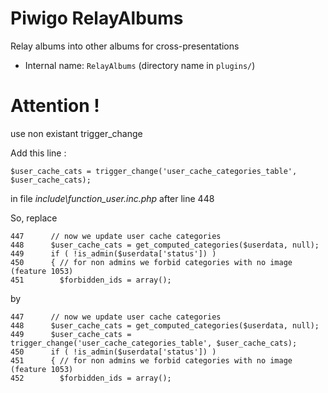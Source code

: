 # Piwigo RelayAlbums
Relay albums into other albums for cross-presentations
* Internal name: `RelayAlbums` (directory name in `plugins/`)

# Attention !

use non existant trigger_change

Add this line :
```
$user_cache_cats = trigger_change('user_cache_categories_table', $user_cache_cats);
```
in file *include\function_user.inc.php* after line 448

So, replace
```
447      // now we update user cache categories
448      $user_cache_cats = get_computed_categories($userdata, null);
449      if ( !is_admin($userdata['status']) )
450      { // for non admins we forbid categories with no image (feature 1053)
451        $forbidden_ids = array();
```
by
```
447      // now we update user cache categories
448      $user_cache_cats = get_computed_categories($userdata, null);
449      $user_cache_cats = trigger_change('user_cache_categories_table', $user_cache_cats);
450      if ( !is_admin($userdata['status']) )
451      { // for non admins we forbid categories with no image (feature 1053)
452        $forbidden_ids = array();
```
